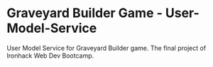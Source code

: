 # Graveyard Builder Game - User-Model-Service

User Model Service for Graveyard Builder game. The final project of Ironhack Web Dev Bootcamp.
